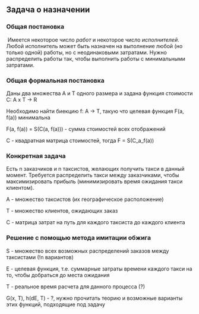 ## Задача о назначении

### Общая постановка

​	Имеется некоторое число *работ* и некоторое число *исполнителей*. Любой исполнитель может быть назначен на выполнение любой (но только одной) работы, но с неодинаковыми затратами. Нужно распределить работы так, чтобы выполнить работы с минимальными затратами.

### Общая формальная постановка

Даны два множества A и T одного размера и задана функция стоимости C: A x T -> R

Необходимо найти биекцию f: A -> T, такую что целевая функция F(a, f(a)) минимальна

F(a, f(a)) = S(C(a, f(a))) - сумма стоимостей всех отображений

C - квадратная матрица стоимостей, тогда F = S(C_a_f(a))

### Конкретная задача

Есть n заказчиков и n таксистов, желающих получить такси в данный момент. Требуется распределить такси между заказчиками, чтобы максимизировать прибыль (минимизировать время ожидания такси клиентом). 

A - множество таксистов (их географическое расположение)

T - множество клиентов, ожидающих заказ

C - матрица затрат на путь для каждого таксиста до каждого клиента

### Решение с помощью метода имитации обжига

S - множество всех возможных распределений заказов между таксистами (!n вариантов)

E - целевая функция, т.е. суммарные затраты времени каждого такси на то, чтобы добраться до места ожидания

T - реальное время расчета для данного процесса (?)

G(x, T), h(dE, T) - ?, нужно прочитать теорию и возможные варианты этих функций, подходящие под задачу
